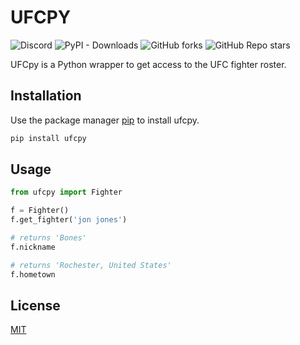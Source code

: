 # UFCPY

![Discord](https://img.shields.io/discord/797127174141378571?label=SERVER&logo=discord&style=for-the-badge) ![PyPI - Downloads](https://img.shields.io/pypi/dw/ufcpy?logo=pypi&style=for-the-badge) ![GitHub forks](https://img.shields.io/github/forks/YoungTrep/ufcpy?color=green&logo=github&style=for-the-badge) ![GitHub Repo stars](https://img.shields.io/github/stars/YoungTrep/ufcpy?color=lime%20green&label=STARS&logo=github&style=for-the-badge)

UFCpy is a Python wrapper to get access to the UFC fighter roster. 

## Installation

Use the package manager [pip](https://pypi.org) to install ufcpy.

```bash
pip install ufcpy
```

## Usage

```python
from ufcpy import Fighter

f = Fighter()
f.get_fighter('jon jones')

# returns 'Bones'
f.nickname

# returns 'Rochester, United States'
f.hometown
```

## License
[MIT](https://choosealicense.com/licenses/mit/)

